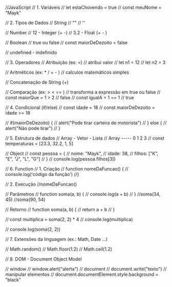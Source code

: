 //JavaScript
// 1. Variáveis
// let estaChovendo = true
// const meuNome = "Mayk"

// 2. Tipos de Dados
// String
// ""
// ''

// Number
// 12 - Integer (+ -)
// 3.2 - Float (+ - )

// Boolean
// true ou false
// const maiorDeDezoito = false

// undefined - indefinido

// 3. Operadores
// Atribuição (ex: =)
// atribui valor
// let n1 = 12
// let n2 = 3

// Aritméticos (ex: \* / + - )
// calculos matemáticos simples

// Concatenação de String (+)

// Comparação (ex: > < == )
// transforma a expressão em true ou false
// const maiorQue = 1 > 2 // false
// const igualA = 1 == 1 // true

// 4. Condicional (if/else)
// const idade = 18
// const maiorDeDezoito = idade >= 18

// if(maiorDeDezoito) {
// alert("Pode tirar carteira de motorista")
// } else {
// alert("Não pode tirar")
// }

// 5. Estrutura de dados
// Array - Vetor - Lista
// Array ----- 0 1 2 3
// const temperaturas = [23.3, 32.2, 1, 5]

// Object
// const pessoa = {
// nome: "Mayk",
// idade: 38,
// filhos: ["K", "E", "J", "L", "G"]
// }
// console.log(pessoa.filhos[3])

// 6. Function
// 1. Criação
// function nomeDaFuncao() {
// console.log('código da função')
//}

// 2. Execução
//nomeDaFuncao()

// Parâmetros
// function soma(a, b) {
// console.log(a + b)
// }
//soma(34, 45)
//soma(90, 54)

// Retorno
// function soma(a, b) {
// return a + b
// }

// const multiplica = soma(2, 2) \* 4
// console.log(multiplica)

// console.log(soma(2, 2))

// 7. Extensões da linguagem (ex.: Math, Date ...)

// Math.random()
// Math.floor(1.2)
// Math.ceil(1.2)

// 8. DOM - Document Object Model

// window
// window.alert("alerta")
// document
// document.write("texto")
// manipular elementos
// document.documentElement.style.background = "black"
